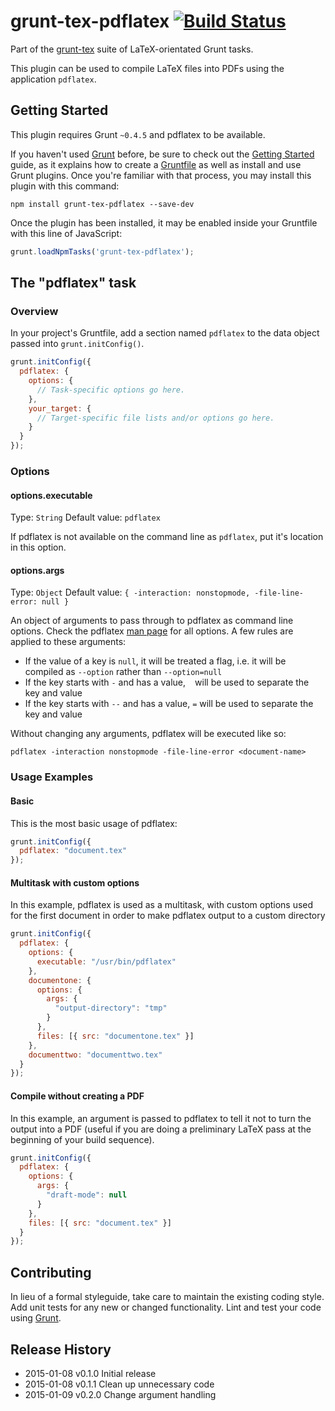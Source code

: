 # grunt-tex-pdflatex [![Build Status](https://travis-ci.org/grunt-tex/grunt-tex-pdflatex.svg?branch=master)](https://travis-ci.org/grunt-tex/grunt-tex-pdflatex)

Part of the [grunt-tex](https://github.com/grunt-tex) suite of LaTeX-orientated Grunt tasks.

This plugin can be used to compile LaTeX files into PDFs using the application `pdflatex`.

## Getting Started
This plugin requires Grunt `~0.4.5` and pdflatex to be available.

If you haven't used [Grunt](http://gruntjs.com/) before, be sure to check out the [Getting Started](http://gruntjs.com/getting-started) guide, as it explains how to create a [Gruntfile](http://gruntjs.com/sample-gruntfile) as well as install and use Grunt plugins. Once you're familiar with that process, you may install this plugin with this command:

```shell
npm install grunt-tex-pdflatex --save-dev
```

Once the plugin has been installed, it may be enabled inside your Gruntfile with this line of JavaScript:

```js
grunt.loadNpmTasks('grunt-tex-pdflatex');
```

## The "pdflatex" task

### Overview
In your project's Gruntfile, add a section named `pdflatex` to the data object passed into `grunt.initConfig()`.

```js
grunt.initConfig({
  pdflatex: {
    options: {
      // Task-specific options go here.
    },
    your_target: {
      // Target-specific file lists and/or options go here.
    }
  }
});
```

### Options

#### options.executable
Type: `String`
Default value: `pdflatex`

If pdflatex is not available on the command line as `pdflatex`, put it's location in this option.

#### options.args
Type: `Object`
Default value: `{ -interaction: nonstopmode, -file-line-error: null }`

An object of arguments to pass through to pdflatex as command line options. Check the pdflatex [man page](http://linux.die.net/man/1/pdflatex) for all options. A few rules are applied to these arguments:

* If the value of a key is `null`, it will be treated a flag, i.e. it will be compiled as `--option` rather than `--option=null`
* If the key starts with `-` and has a value, ` ` will be used to separate the key and value
* If the key starts with `--` and has a value, `=` will be used to separate the key and value

Without changing any arguments, pdflatex will be executed like so:

`pdflatex -interaction nonstopmode -file-line-error <document-name>`

### Usage Examples

#### Basic
This is the most basic usage of pdflatex:

```js
grunt.initConfig({
  pdflatex: "document.tex"
});
```

#### Multitask with custom options
In this example, pdflatex is used as a multitask, with custom options used for the first document in order to make pdflatex output to a custom directory

```js
grunt.initConfig({
  pdflatex: {
    options: {
      executable: "/usr/bin/pdflatex"
    },
    documentone: {
      options: {
        args: {
          "output-directory": "tmp"
        }
      },
      files: [{ src: "documentone.tex" }]
    },
    documenttwo: "documenttwo.tex"
  }
});
```

#### Compile without creating a PDF
In this example, an argument is passed to pdflatex to tell it not to turn the output into a PDF (useful if you are doing a preliminary LaTeX pass at the beginning of your build sequence).

```js
grunt.initConfig({
  pdflatex: {
    options: {
      args: {
        "draft-mode": null
      }
    },
    files: [{ src: "document.tex" }]
  }
});
```

## Contributing
In lieu of a formal styleguide, take care to maintain the existing coding style. Add unit tests for any new or changed functionality. Lint and test your code using [Grunt](http://gruntjs.com/).

## Release History

* 2015-01-08   v0.1.0   Initial release
* 2015-01-08   v0.1.1   Clean up unnecessary code
* 2015-01-09   v0.2.0   Change argument handling
